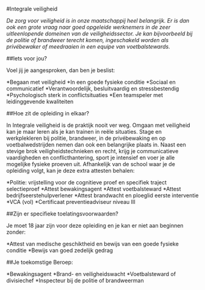 #Integrale veiligheid

_De zorg voor veiligheid is in onze maatschappij heel belangrijk. Er is dan ook een grote vraag naar goed opgeleide werknemers in de zeer uitleenlopende domeinen van de veiligheidssector. Je kan bijvoorbeeld bij de politie of brandweer terecht komen, ingeschakeld worden als privébewaker of meedraaien in een equipe van voetbalstewards._

##Iets voor jou?

Voel jij je aangesproken, dan ben je beslist:

*Begaan met veiligheid
*In een goede fysieke conditie
*Sociaal en communicatief
*Verantwoordelijk, besluitvaardig en stressbestendig
*Psychologisch sterk in conflictsituaties
*Een teamspeler met leidinggevende kwaliteiten

##Hoe zit de opleiding in elkaar?

In Integrale veiligheid is de praktijk nooit ver weg. Omgaan met veiligheid kan je maar leren als je kan trainen in reële situaties. Stage en werkplekleren bij politie, brandweer, in de privébewaking en op voetbalwedstrijden nemen dan ook een belangrijke plaats in. Naast een stevige brok veiligheidstechnieken en recht, krijg je communicatieve vaardigheden en conflicthantering, sport je intensief en voer je alle mogelijke fysieke proeven uit. Afhankelijk van de school waar je de opleiding volgt, kan je deze extra attesten behalen:

*Politie: vrijstelling voor de cognitieve proef en specifiek traject selectieproef
*Attest bewakingsagent
*Attest voetbalsteward
*Attest bedrijfseerstehulpverlener
*Attest brandwacht en ploeglid eerste interventie
*VCA (vol)
*Certificaat preventieadviseur niveau III

##Zijn er specifieke toelatingsvoorwaarden?

Je moet 18 jaar zijn voor deze opleiding en je kan er niet aan beginnen zonder:

*Attest van medische geschiktheid en bewijs van een goede fysieke conditie
*Bewijs van goed zedelijk gedrag

##Je toekomstige Beroep:

*Bewakingsagent
*Brand- en veiligheidswacht
*Voetbalsteward of divisiechef
*Inspecteur bij de politie of brandweerman